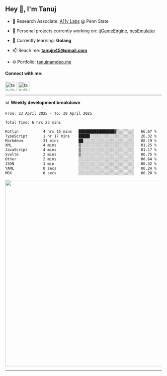 <h2>Hey 👋, I'm Tanuj</h2>

- 🔬 Research Associate: [A11y Labs](https://a11y.ist.psu.edu/) @ Penn State 

- 🔭 Personal projects currently working on: [tjGameEngine](https://github.com/tanujn45/tjGameEngine), [nesEmulator](https://github.com/tanujn45/nesEmulator)

- 🌱 Currently learning: **Golang**

- 📫 Reach me: **tanujn45@gmail.com**

- 🌐 Portfolio: [tanujnamdeo.me](https://tanujnamdeo.me/)

<h4 align="left">Connect with me:</h4>
<p align="left">
<a href="https://twitter.com/tanujn45" target="blank"><img align="center" src="https://raw.githubusercontent.com/rahuldkjain/github-profile-readme-generator/master/src/images/icons/Social/twitter.svg" alt="tanujn45" height="28" width="38" /></a>
<a href="https://linkedin.com/in/tanujn45" target="blank"><img align="center" src="https://raw.githubusercontent.com/rahuldkjain/github-profile-readme-generator/master/src/images/icons/Social/linked-in-alt.svg" alt="tanujn45" height="28" width="38" /></a>
</p>

-------

📊 **Weekly development breakdown**
<!--START_SECTION:waka-->

```txt
From: 23 April 2025 - To: 30 April 2025

Total Time: 6 hrs 23 mins

Kotlin           4 hrs 15 mins   ████████████████▓░░░░░░░░   66.67 %
TypeScript       1 hr 17 mins    █████░░░░░░░░░░░░░░░░░░░░   20.32 %
Markdown         31 mins         ██░░░░░░░░░░░░░░░░░░░░░░░   08.19 %
XML              4 mins          ▒░░░░░░░░░░░░░░░░░░░░░░░░   01.25 %
JavaScript       4 mins          ▒░░░░░░░░░░░░░░░░░░░░░░░░   01.17 %
Svelte           2 mins          ▒░░░░░░░░░░░░░░░░░░░░░░░░   00.75 %
Other            2 mins          ░░░░░░░░░░░░░░░░░░░░░░░░░   00.64 %
JSON             1 min           ░░░░░░░░░░░░░░░░░░░░░░░░░   00.32 %
YAML             0 secs          ░░░░░░░░░░░░░░░░░░░░░░░░░   00.24 %
MDX              0 secs          ░░░░░░░░░░░░░░░░░░░░░░░░░   00.20 %
```

<!--END_SECTION:waka-->

<img src="https://wakatime.com/share/@018e9abd-1aa4-4aa6-9db7-5ca3b999e810/4650b67a-98aa-46b4-b598-3d8a2451f0df.svg" width="600"/>

-------
